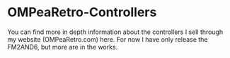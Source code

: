 # OMPeaRetro-Controllers

You can find more in depth information about the controllers I sell through my website (OMPeaRetro.com) here. For now I have only release the FM2AND6, but more are in the works.
